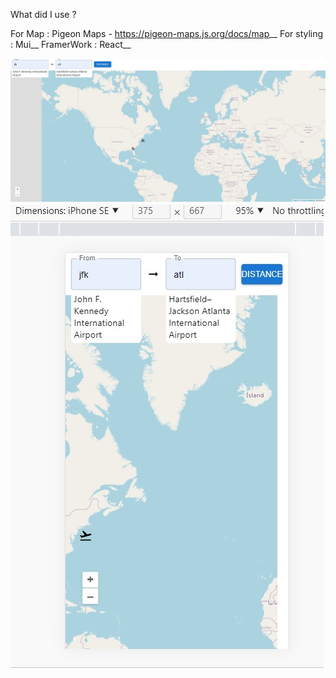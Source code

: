 What did I use ?

For Map     : Pigeon Maps - https://pigeon-maps.js.org/docs/map__
For styling : Mui__
FramerWork  : React__

![IMG](Map_desktop.jpg)
![IMG](map_mobile.jpg)